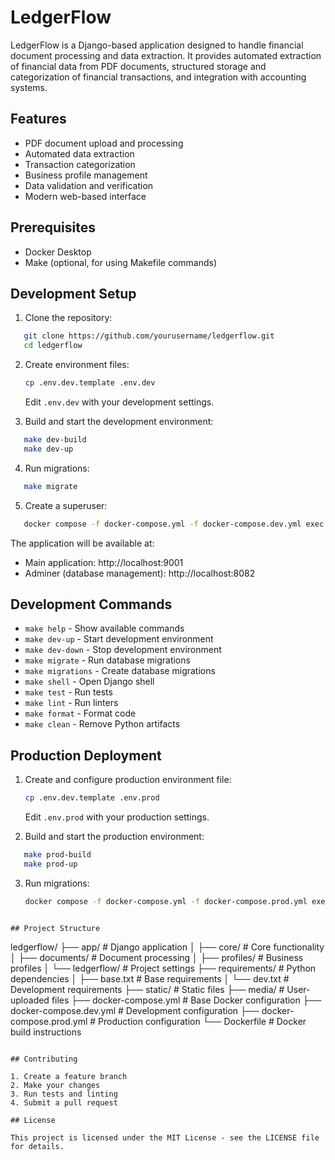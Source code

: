 # LedgerFlow

LedgerFlow is a Django-based application designed to handle financial document processing and data extraction. It provides automated extraction of financial data from PDF documents, structured storage and categorization of financial transactions, and integration with accounting systems.

## Features

- PDF document upload and processing
- Automated data extraction
- Transaction categorization
- Business profile management
- Data validation and verification
- Modern web-based interface

## Prerequisites

- Docker Desktop
- Make (optional, for using Makefile commands)

## Development Setup

1. Clone the repository:
```bash
   git clone https://github.com/yourusername/ledgerflow.git
   cd ledgerflow
```

2. Create environment files:
   ```bash
   cp .env.dev.template .env.dev
   ```
   Edit `.env.dev` with your development settings.

3. Build and start the development environment:
```bash
   make dev-build
   make dev-up
```

4. Run migrations:
```bash
   make migrate
```

5. Create a superuser:
```bash
   docker compose -f docker-compose.yml -f docker-compose.dev.yml exec django python manage.py createsuperuser
   ```

The application will be available at:
- Main application: http://localhost:9001
- Adminer (database management): http://localhost:8082

## Development Commands

- `make help` - Show available commands
- `make dev-up` - Start development environment
- `make dev-down` - Stop development environment
- `make migrate` - Run database migrations
- `make migrations` - Create database migrations
- `make shell` - Open Django shell
- `make test` - Run tests
- `make lint` - Run linters
- `make format` - Format code
- `make clean` - Remove Python artifacts

## Production Deployment

1. Create and configure production environment file:
   ```bash
   cp .env.dev.template .env.prod
   ```
   Edit `.env.prod` with your production settings.

2. Build and start the production environment:
```bash
   make prod-build
   make prod-up
   ```

3. Run migrations:
   ```bash
   docker compose -f docker-compose.yml -f docker-compose.prod.yml exec django python manage.py migrate
```

## Project Structure

```
ledgerflow/
├── app/                    # Django application
│   ├── core/              # Core functionality
│   ├── documents/         # Document processing
│   ├── profiles/          # Business profiles
│   └── ledgerflow/        # Project settings
├── requirements/          # Python dependencies
│   ├── base.txt          # Base requirements
│   └── dev.txt           # Development requirements
├── static/               # Static files
├── media/                # User-uploaded files
├── docker-compose.yml    # Base Docker configuration
├── docker-compose.dev.yml # Development configuration
├── docker-compose.prod.yml # Production configuration
└── Dockerfile           # Docker build instructions
```

## Contributing

1. Create a feature branch
2. Make your changes
3. Run tests and linting
4. Submit a pull request

## License

This project is licensed under the MIT License - see the LICENSE file for details.
